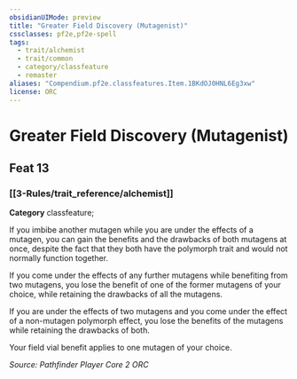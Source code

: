 ```yaml
---
obsidianUIMode: preview
title: "Greater Field Discovery (Mutagenist)"
cssclasses: pf2e,pf2e-spell
tags:
  - trait/alchemist
  - trait/common
  - category/classfeature
  - remaster
aliases: "Compendium.pf2e.classfeatures.Item.1BKdOJ0HNL6Eg3xw"
license: ORC
---
```

# Greater Field Discovery (Mutagenist)
## Feat 13
### [[3-Rules/trait_reference/alchemist]]

**Category** classfeature; 




If you imbibe another mutagen while you are under the effects of a mutagen, you can gain the benefits and the drawbacks of both mutagens at once, despite the fact that they both have the polymorph trait and would not normally function together.

If you come under the effects of any further mutagens while benefiting from two mutagens, you lose the benefit of one of the former mutagens of your choice, while retaining the drawbacks of all the mutagens.

If you are under the effects of two mutagens and you come under the effect of a non-mutagen polymorph effect, you lose the benefits of the mutagens while retaining the drawbacks of both.

Your field vial benefit applies to one mutagen of your choice.

*Source: Pathfinder Player Core 2*
*ORC*